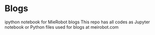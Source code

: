# Blogs
ipython notebook for MieRobot blogs
This repo has all codes as Jupyter notebook or Python files used for blogs at meirobot.com
